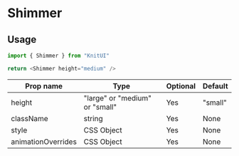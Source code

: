 # Shimmer

## Usage

```javascript
import { Shimmer } from "KnitUI"

return <Shimmer height="medium" />
```

| Prop name          | Type                           | Optional | Default |
| ------------------ | ------------------------------ | -------- | ------- |
| height             | "large" or "medium" or "small" | Yes      | "small" |
| className          | string                         | Yes      | None    |
| style              | CSS Object                     | Yes      | None    |
| animationOverrides | CSS Object                     | Yes      | None    |
